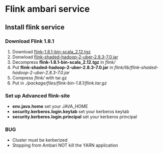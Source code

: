 # Flink ambari service

## Install flink service

### Download Flink 1.8.1
1. Download [flink-1.8.1-bin-scala_2.12.tgz](https://www.apache.org/dyn/closer.lua/flink/flink-1.8.1/flink-1.8.1-bin-scala_2.12.tgz)
2. Donwload [flink-shaded-hadoop-2-uber-2.8.3-7.0.jar](https://repo.maven.apache.org/maven2/org/apache/flink/flink-shaded-hadoop-2-uber/2.8.3-7.0/flink-shaded-hadoop-2-uber-2.8.3-7.0.jar)
3. Decompress **flink-1.8.1-bin-scala_2.12.tgz** in *flink/*
4. Put **flink-shaded-hadoop-2-uber-2.8.3-7.0.jar** in *flink/lib/flink-shaded-hadoop-2-uber-2.8.3-7.0.jar*
5. Compress *flink/* with tar.gz 
6. Put in *./package/files/flink-bin-1.8.1/flink.tar.gz*

### Set up Advanced flink-site 

* **env.java.home** set your JAVA_HOME
* **security.kerberos.login.keytab** set your kerberos keytab
* **security.kerberos.login.principal** set your kerberos principal

### BUG
* Cluster must be kerberized
* Stopping from Ambari NOT kill the YARN application
